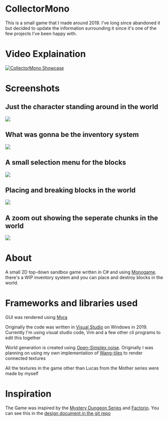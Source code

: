 # CollectorMono

This is a small game that I made around 2019. I've long since abandoned it but decided to update the information surrounding it since it's one of the few projects I've been happy with.

# Video Explaination

[![CollectorMono Showcase](http://img.youtube.com/vi/7Wo2k5BwZF8/0.jpg)](https://youtu.be/7Wo2k5BwZF8 "CollectorMono Showcase")

# Screenshots
## Just the character standing around in the world
![](https://raw.githubusercontent.com/Solargale/CollectorMono/master/Collector/Documentation/2021-09-18_17-50.png)

## What was gonna be the inventory system
![](https://raw.githubusercontent.com/Solargale/CollectorMono/master/Collector/Documentation/2021-09-18_17-55.png)

## A small selection menu for the blocks

![](https://raw.githubusercontent.com/Solargale/CollectorMono/master/Collector/Documentation/2021-09-18_17-55_1.png)


## Placing and breaking blocks in the world

![](https://raw.githubusercontent.com/Solargale/CollectorMono/master/Collector/Documentation/2021-09-18_17-55_2.png)

## A zoom out showing the seperate chunks in the world

![](https://raw.githubusercontent.com/Solargale/CollectorMono/master/Collector/Documentation/2021-09-18_17-56.png)


# About
A small 2D top-down sandbox game written in C# and using [Monogame](https://www.monogame.net/). there's a WIP inventory system and you can place and destroy blocks in the world.


# Frameworks and libraries used
GUI was rendered using [Myra](https://github.com/rds1983/Myra)

Originally the code was written in [Visual Studio](https://visualstudio.microsoft.com/vs/) on Windows in 2019. Currently I'm using visual studio code, Vim and a few other cli programs to edit this together

World generation is created using [Open-Simplex noise](https://gist.github.com/KdotJPG/b1270127455a94ac5d19). Originally I was planning on using my own implementation of [Wang-tiles](https://en.wikipedia.org/wiki/Wang_tile) to render connected textures

All the textures in the game other than Lucas from the Mother series were made by myself

# Inspiration
The Game was inspired by the [Mystery Dungeon Series](https://en.wikipedia.org/wiki/Mystery_Dungeon) and [Factorio](https://www.factorio.com/). You can see this in the [design document in the git repo](Collector/Documentation/Game%20Goals%20(GG).pdf)

